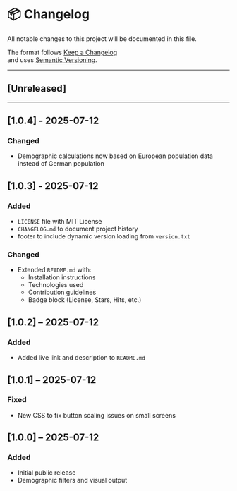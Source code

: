 # 📦 Changelog

All notable changes to this project will be documented in this file.

The format follows [Keep a Changelog](https://keepachangelog.com/en/1.0.0/)  
and uses [Semantic Versioning](https://semver.org/).

---

## [Unreleased]


---
## [1.0.4] - 2025-07-12
### Changed
- Demographic calculations now based on European population data instead of German population

## [1.0.3] - 2025-07-12
### Added
- `LICENSE` file with MIT License
- `CHANGELOG.md` to document project history
- footer to include dynamic version loading from `version.txt`

### Changed
- Extended `README.md` with:
  - Installation instructions
  - Technologies used
  - Contribution guidelines
  - Badge block (License, Stars, Hits, etc.)

## [1.0.2] – 2025-07-12
### Added
- Added live link and description to `README.md`

## [1.0.1] – 2025-07-12
### Fixed
- New CSS to fix button scaling issues on small screens

## [1.0.0] – 2025-07-12
### Added
- Initial public release
- Demographic filters and visual output

